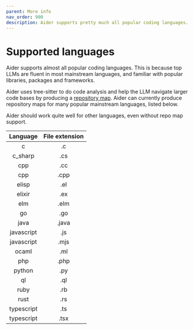 ```yaml
---
parent: More info
nav_order: 900
description: Aider supports pretty much all popular coding languages.
---
```

# Supported languages

Aider supports almost all popular coding languages.
This is because top LLMs are fluent in most mainstream languages,
and familiar with popular libraries, packages and frameworks.

Aider uses tree-sitter to do code analysis and help
the LLM navigate larger code bases by producing
a [repository map](https://aider.chat/docs/repomap.html).
Aider can currently produce repository maps for many popular
mainstream languages, listed below.

Aider should work quite well for other languages, even without repo map support.

<!--[[[cog
from aider.repomap import get_supported_languages_md
cog.out(get_supported_languages_md())
]]]-->

| Language | File extension |
|:--------:|:--------------:|
| c                    | .c                   |
| c_sharp              | .cs                  |
| cpp                  | .cc                  |
| cpp                  | .cpp                 |
| elisp                | .el                  |
| elixir               | .ex                  |
| elm                  | .elm                 |
| go                   | .go                  |
| java                 | .java                |
| javascript           | .js                  |
| javascript           | .mjs                 |
| ocaml                | .ml                  |
| php                  | .php                 |
| python               | .py                  |
| ql                   | .ql                  |
| ruby                 | .rb                  |
| rust                 | .rs                  |
| typescript           | .ts                  |
| typescript           | .tsx                 |

<!--[[[end]]]-->

